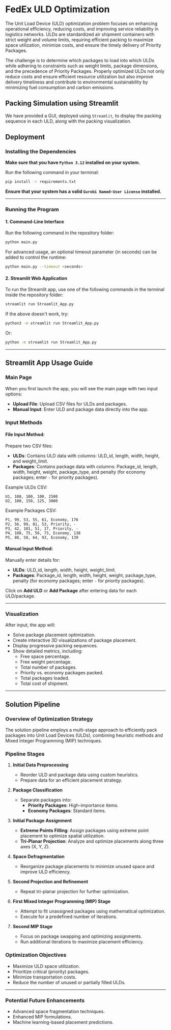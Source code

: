# FedEx ULD Optimization  

The Unit Load Device (ULD) optimization problem focuses on enhancing operational efficiency, reducing costs, and improving service reliability in logistics networks. ULDs are standardized air shipment containers with strict weight and volume limits, requiring efficient packing to maximize space utilization, minimize costs, and ensure the timely delivery of Priority Packages.

The challenge is to determine which packages to load into which ULDs while adhering to constraints such as weight limits, package dimensions, and the precedence of Priority Packages. Properly optimized ULDs not only reduce costs and ensure efficient resource utilization but also improve delivery timeliness and contribute to environmental sustainability by minimizing fuel consumption and carbon emissions.

## Packing Simulation using Streamlit  

We have provided a GUI, deployed using `Streamlit`, to display the packing sequence in each ULD, along with the packing visualization.

## Deployment  

### Installing the Dependencies  

__Make sure that you have `Python 3.12` installed on your system.__  

Run the following command in your terminal:  

```bash
pip install -r requirements.txt
```  

__Ensure that your system has a valid `Gurobi Named-User License` installed.__  

---

### Running the Program  

#### 1. Command-Line Interface  

Run the following command in the repository folder:  

```bash
python main.py
```  

For advanced usage, an optional timeout parameter (in seconds) can be added to control the runtime:  

```bash
python main.py --timeout <seconds>
```  

#### 2. Streamlit Web Application  

To run the Streamlit app, use one of the following commands in the terminal inside the repository folder:  

```bash
streamlit run Streamlit_App.py
```  

If the above doesn't work, try:  

```bash
python3 -m streamlit run Streamlit_App.py
```  

Or:  

```bash
python -m streamlit run Streamlit_App.py
```  

---

## Streamlit App Usage Guide  

### Main Page  

When you first launch the app, you will see the main page with two input options:  

- __Upload File__: Upload CSV files for ULDs and packages.  
- __Manual Input__: Enter ULD and package data directly into the app.  

### Input Methods  

#### __File Input Method__:  

Prepare two CSV files:  

- **ULDs**: Contains ULD data with columns: ULD_id, length, width, height, and weight_limit.  
- **Packages**: Contains package data with columns: Package_id, length, width, height, weight, package_type, and penalty (for economy packages; enter `-` for priority packages).  

Example ULDs CSV:  

```csv
U1, 100, 100, 100, 2500
U2, 100, 150, 125, 3000
```  

Example Packages CSV:  

```csv
P1, 99, 53, 55, 61, Economy, 176
P2, 56, 99, 81, 53, Priority, -
P3, 42, 101, 51, 17, Priority, -
P4, 108, 75, 56, 73, Economy, 138
P5, 88, 58, 64, 93, Economy, 139
```  

#### __Manual Input Method__:  

Manually enter details for:  

- **ULDs**: ULD_id, length, width, height, weight_limit.  
- **Packages**: Package_id, length, width, height, weight, package_type, penalty (for economy packages; enter `-` for priority packages).  

Click on __Add ULD__ or __Add Package__ after entering data for each ULD/package.  

---

### Visualization  

After input, the app will:  

- Solve package placement optimization.  
- Create interactive 3D visualizations of package placement.  
- Display progressive packing sequences.  
- Show detailed metrics, including:  
  - Free space percentage.  
  - Free weight percentage.  
  - Total number of packages.  
  - Priority vs. economy packages packed.  
  - Total packages loaded.  
  - Total cost of shipment.  

---

## Solution Pipeline  

### Overview of Optimization Strategy  

The solution pipeline employs a multi-stage approach to efficiently pack packages into Unit Load Devices (ULDs), combining heuristic methods and Mixed Integer Programming (MIP) techniques.  

### Pipeline Stages  

1. **Initial Data Preprocessing**  
   - Reorder ULD and package data using custom heuristics.  
   - Prepare data for an efficient placement strategy.  

2. **Package Classification**  
   - Separate packages into:  
     - **Priority Packages**: High-importance items.  
     - **Economy Packages**: Standard items.  

3. **Initial Package Assignment**  
   - **Extreme Points Filling**: Assign packages using extreme point placement to optimize spatial utilization.  
   - **Tri-Planar Projection**: Analyze and optimize placements along three axes (X, Y, Z).  

4. **Space Defragmentation**  
   - Reorganize package placements to minimize unused space and improve ULD efficiency.  

5. **Second Projection and Refinement**  
   - Repeat tri-planar projection for further optimization.  

6. **First Mixed Integer Programming (MIP) Stage**  
   - Attempt to fit unassigned packages using mathematical optimization.  
   - Execute for a predefined number of iterations.  

7. **Second MIP Stage**  
   - Focus on package swapping and optimizing assignments.  
   - Run additional iterations to maximize placement efficiency.  

### Optimization Objectives  

- Maximize ULD space utilization.  
- Prioritize critical (priority) packages.  
- Minimize transportation costs.  
- Reduce the number of unused or partially filled ULDs.  

---

### Potential Future Enhancements  

- Advanced space fragmentation techniques.  
- Enhanced MIP formulations.  
- Machine learning-based placement predictions.  